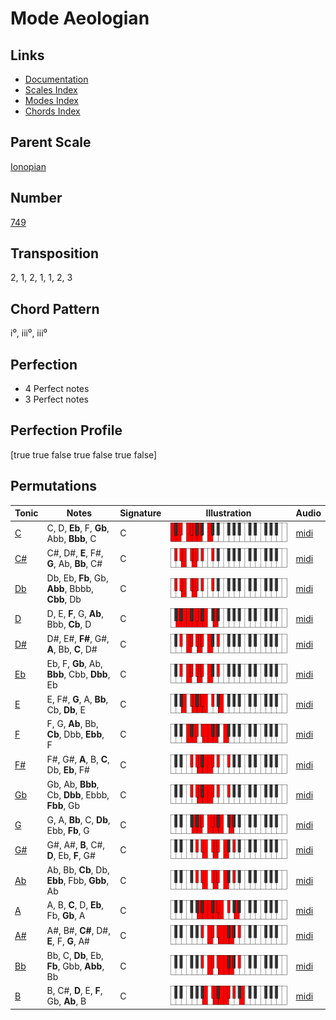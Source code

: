 # Mode Aeologian

## Links

- [Documentation](README.md)
- [Scales Index](Scales.md)
- [Modes Index](Modes.md)
- [Chords Index](Chords.md)

## Parent Scale

[Ionopian](ScaleIonopian.md)

## Number

[749](https://ianring.com/musictheory/scales/749)

## Transposition

2, 1, 2, 1, 1, 2, 3

## Chord Pattern

i⁰, iii⁰, iii⁰

## Perfection

- 4 Perfect notes
- 3 Perfect notes

## Perfection Profile

[true true false true false true false]

## Permutations

| Tonic | Notes | Signature | Illustration | Audio |
|-------|-------|-----------|--------------|-------|
| [C](ModeCNaturalAeologian.md) | C, D, **Eb**, F, **Gb**, Abb, **Bbb**, C | C | ![CNaturalAeologian](ModeCNaturalAeologian.png) | [midi](https://github.com/edipermadi/music/blob/main/docs/ModeCNaturalAeologian.mid?raw=true) |
| [C#](ModeCSharpAeologian.md) | C#, D#, **E**, F#, **G**, Ab, **Bb**, C# | C | ![CSharpAeologian](ModeCSharpAeologian.png) | [midi](https://github.com/edipermadi/music/blob/main/docs/ModeCSharpAeologian.mid?raw=true) |
| [Db](ModeDFlatAeologian.md) | Db, Eb, **Fb**, Gb, **Abb**, Bbbb, **Cbb**, Db | C | ![DFlatAeologian](ModeDFlatAeologian.png) | [midi](https://github.com/edipermadi/music/blob/main/docs/ModeDFlatAeologian.mid?raw=true) |
| [D](ModeDNaturalAeologian.md) | D, E, **F**, G, **Ab**, Bbb, **Cb**, D | C | ![DNaturalAeologian](ModeDNaturalAeologian.png) | [midi](https://github.com/edipermadi/music/blob/main/docs/ModeDNaturalAeologian.mid?raw=true) |
| [D#](ModeDSharpAeologian.md) | D#, E#, **F#**, G#, **A**, Bb, **C**, D# | C | ![DSharpAeologian](ModeDSharpAeologian.png) | [midi](https://github.com/edipermadi/music/blob/main/docs/ModeDSharpAeologian.mid?raw=true) |
| [Eb](ModeEFlatAeologian.md) | Eb, F, **Gb**, Ab, **Bbb**, Cbb, **Dbb**, Eb | C | ![EFlatAeologian](ModeEFlatAeologian.png) | [midi](https://github.com/edipermadi/music/blob/main/docs/ModeEFlatAeologian.mid?raw=true) |
| [E](ModeENaturalAeologian.md) | E, F#, **G**, A, **Bb**, Cb, **Db**, E | C | ![ENaturalAeologian](ModeENaturalAeologian.png) | [midi](https://github.com/edipermadi/music/blob/main/docs/ModeENaturalAeologian.mid?raw=true) |
| [F](ModeFNaturalAeologian.md) | F, G, **Ab**, Bb, **Cb**, Dbb, **Ebb**, F | C | ![FNaturalAeologian](ModeFNaturalAeologian.png) | [midi](https://github.com/edipermadi/music/blob/main/docs/ModeFNaturalAeologian.mid?raw=true) |
| [F#](ModeFSharpAeologian.md) | F#, G#, **A**, B, **C**, Db, **Eb**, F# | C | ![FSharpAeologian](ModeFSharpAeologian.png) | [midi](https://github.com/edipermadi/music/blob/main/docs/ModeFSharpAeologian.mid?raw=true) |
| [Gb](ModeGFlatAeologian.md) | Gb, Ab, **Bbb**, Cb, **Dbb**, Ebbb, **Fbb**, Gb | C | ![GFlatAeologian](ModeGFlatAeologian.png) | [midi](https://github.com/edipermadi/music/blob/main/docs/ModeGFlatAeologian.mid?raw=true) |
| [G](ModeGNaturalAeologian.md) | G, A, **Bb**, C, **Db**, Ebb, **Fb**, G | C | ![GNaturalAeologian](ModeGNaturalAeologian.png) | [midi](https://github.com/edipermadi/music/blob/main/docs/ModeGNaturalAeologian.mid?raw=true) |
| [G#](ModeGSharpAeologian.md) | G#, A#, **B**, C#, **D**, Eb, **F**, G# | C | ![GSharpAeologian](ModeGSharpAeologian.png) | [midi](https://github.com/edipermadi/music/blob/main/docs/ModeGSharpAeologian.mid?raw=true) |
| [Ab](ModeAFlatAeologian.md) | Ab, Bb, **Cb**, Db, **Ebb**, Fbb, **Gbb**, Ab | C | ![AFlatAeologian](ModeAFlatAeologian.png) | [midi](https://github.com/edipermadi/music/blob/main/docs/ModeAFlatAeologian.mid?raw=true) |
| [A](ModeANaturalAeologian.md) | A, B, **C**, D, **Eb**, Fb, **Gb**, A | C | ![ANaturalAeologian](ModeANaturalAeologian.png) | [midi](https://github.com/edipermadi/music/blob/main/docs/ModeANaturalAeologian.mid?raw=true) |
| [A#](ModeASharpAeologian.md) | A#, B#, **C#**, D#, **E**, F, **G**, A# | C | ![ASharpAeologian](ModeASharpAeologian.png) | [midi](https://github.com/edipermadi/music/blob/main/docs/ModeASharpAeologian.mid?raw=true) |
| [Bb](ModeBFlatAeologian.md) | Bb, C, **Db**, Eb, **Fb**, Gbb, **Abb**, Bb | C | ![BFlatAeologian](ModeBFlatAeologian.png) | [midi](https://github.com/edipermadi/music/blob/main/docs/ModeBFlatAeologian.mid?raw=true) |
| [B](ModeBNaturalAeologian.md) | B, C#, **D**, E, **F**, Gb, **Ab**, B | C | ![BNaturalAeologian](ModeBNaturalAeologian.png) | [midi](https://github.com/edipermadi/music/blob/main/docs/ModeBNaturalAeologian.mid?raw=true) |

